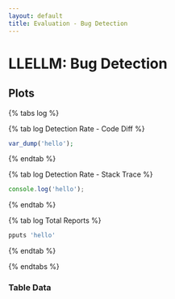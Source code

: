 ```yaml
---
layout: default
title: Evaluation - Bug Detection
---
```


# LLELLM: Bug Detection

## Plots

{% tabs log %}

{% tab log Detection Rate - Code Diff %}
```php
var_dump('hello');
```
{% endtab %}

{% tab log Detection Rate - Stack Trace %}
```javascript
console.log('hello');
```
{% endtab %}

{% tab log Total Reports %}
```javascript
pputs 'hello'
```
{% endtab %}

{% endtabs %}

### Table Data 

<table id="detectiontable" class="display"></table>
<!--
<label for="before">Before date filter:</label>
<input
  type="date"
  id="before"
  name="filter-before"
  value="2030-12-31"
  min="2000-01-01"
  max="2030-12-31" />

<label for="after">After date filter:</label>
<input
  type="date"
  id="after"
  name="filter-after"
  value="2000-01-01"
  min="2000-01-01"
  max="2030-12-31" />


{% tabs method %}

{% tab method Baseline %}

<table id="detectiontable" class="display"></table>

/*<table id="table" class="display">
 <thead>
    <tr>
        <th> Artifact Image Tag </th>
        <th> LLM-based Analysis </th>
        <th> Total Runs </th>
        <th> Reports Matching Diff </th>
        <th> Reports Matching Trace </th>
        <th> Commit Fix Date </th>
        <th> Diff URL </th>
    </tr>
  </thead>

  <tbody>
    <tr>
        <td rowspan=3>1c-syntax-bsl-language-server-32438380396</td>
        <td>Baseline</td>
        <td rowspan=3>20</td>
        <td>13/20 (65.00%)</td>
        <td>16/20 (80.00%)</td>
		<td rowspan=3> 2015-08-10T16:21:24Z </td>
        <td rowspan=3>https://www.bugswarm.org/diffs/1c-syntax-bsl-language-server-32438378016</td>
    </tr>
    <tr>
        <td>Data-Flow</td>
        <td>13/20 (65.00%)</td>
        <td>16/20 (80.00%)</td>
    </tr>
    <tr>
        <td>Chain-of-Thought</td>
        <td>13/20 (65.00%)</td>
        <td>16/20 (80.00%)</td>
    </tr>
    <tr>
        <td rowspan=3>2c-syntax-bsl-language-server-32438380396</td>
        <td>Baseline</td>
        <td rowspan=3>20</td>
        <td>13/20 (65.00%)</td>
        <td>16/20 (80.00%)</td>
		<td rowspan=3> 2015-08-10T16:21:24Z </td>
        <td rowspan=3>https://www.bugswarm.org/diffs/1c-syntax-bsl-language-server-32438378016</td>
    </tr>
    <tr>
        <td>Data-Flow</td>
        <td>13/20 (65.00%)</td>
        <td>16/20 (80.00%)</td>
    </tr>
    <tr>
        <td>Chain-of-Thought</td>
        <td>13/20 (65.00%)</td>
        <td>16/20 (80.00%)</td>
    </tr>
    <tr>
        <td rowspan=3>3c-syntax-bsl-language-server-32438380396</td>
        <td>Baseline</td>
        <td rowspan=3>20</td>
        <td>13/20 (65.00%)</td>
        <td>16/20 (80.00%)</td>
		<td rowspan=3> 2015-08-10T16:21:24Z </td>
        <td rowspan=3>https://www.bugswarm.org/diffs/1c-syntax-bsl-language-server-32438378016</td>
    </tr>
    <tr>
        <td>Data-Flow</td>
        <td>13/20 (65.00%)</td>
        <td>16/20 (80.00%)</td>
    </tr>
    <tr>
        <td>Chain-of-Thought</td>
        <td>13/20 (65.00%)</td>
        <td>16/20 (80.00%)</td>
    </tr>
    <tr>
        <td rowspan=3>4c-syntax-bsl-language-server-32438380396</td>
        <td>Baseline</td>
        <td rowspan=3>20</td>
        <td>13/20 (65.00%)</td>
        <td>16/20 (80.00%)</td>
		<td rowspan=3> 2015-08-10T16:21:24Z </td>
        <td rowspan=3>https://www.bugswarm.org/diffs/1c-syntax-bsl-language-server-32438378016</td>
    </tr>
    <tr>
        <td>Data-Flow</td>
        <td>13/20 (65.00%)</td>
        <td>16/20 (80.00%)</td>
    </tr>
    <tr>
        <td>Chain-of-Thought</td>
        <td>13/20 (65.00%)</td>
        <td>16/20 (80.00%)</td>
    </tr>
    <tr>
        <td rowspan=3>1c-syntax-bsl-language-server-32438380396</td>
        <td>Baseline</td>
        <td rowspan=3>20</td>
        <td>13/20 (65.00%)</td>
        <td>16/20 (80.00%)</td>
		<td rowspan=3> 2015-08-10T16:21:24Z </td>
        <td rowspan=3>https://www.bugswarm.org/diffs/1c-syntax-bsl-language-server-32438378016</td>
    </tr>
    <tr>
        <td>Data-Flow</td>
        <td>13/20 (65.00%)</td>
        <td>16/20 (80.00%)</td>
    </tr>
    <tr>
        <td>Chain-of-Thought</td>
        <td>13/20 (65.00%)</td>
        <td>16/20 (80.00%)</td>
    </tr>

    <tr>
        <td rowspan=3>1c-syntax-bsl-language-server-32438380396</td>
        <td>Baseline</td>
        <td rowspan=3>20</td>
        <td>13/20 (65.00%)</td>
        <td>16/20 (80.00%)</td>
		<td rowspan=3> 2015-08-10T16:21:24Z </td>
        <td rowspan=3>https://www.bugswarm.org/diffs/1c-syntax-bsl-language-server-32438378016</td>
    </tr>
    <tr>
        <td>Data-Flow</td>
        <td>13/20 (65.00%)</td>
        <td>16/20 (80.00%)</td>
    </tr>
    <tr>
        <td>Chain-of-Thought</td>
        <td>13/20 (65.00%)</td>
        <td>16/20 (80.00%)</td>
    </tr>
 
  </tbody>
</table>

{% endtab %}

{% tab method Data-Flow Prompt %}
{% endtab %}

{% tab method Chain-of-Thought %}
{% endtab %}

{% endtabs %}
-->
